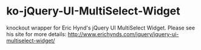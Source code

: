 ko-jQuery-UI-MultiSelect-Widget
===============================

knockout wrapper for Eric Hynd's jQuery UI MultiSelect Widget. Please see his site for more details: http://www.erichynds.com/jquery/jquery-ui-multiselect-widget/
